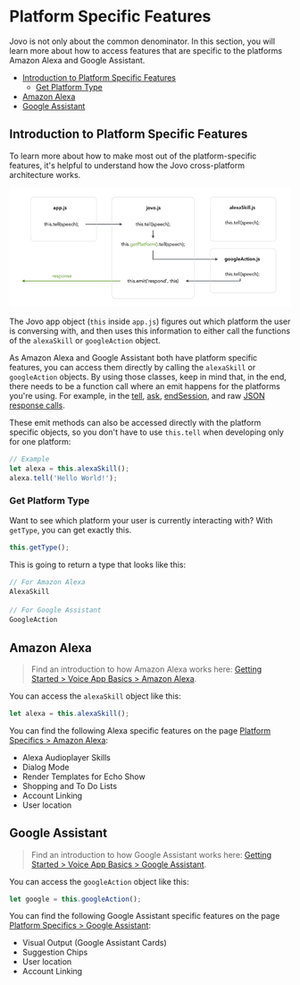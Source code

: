 # Platform Specific Features

Jovo is not only about the common denominator. In this section, you will learn more about how to access features that are specific to the platforms Amazon Alexa and Google Assistant.

* [Introduction to Platform Specific Features](#introduction-to-platform-specific-features)
  * [Get Platform Type](#get-platform-type)
* [Amazon Alexa](#amazon-alexa)
* [Google Assistant](#google-assistant)

## Introduction to Platform Specific Features

To learn more about how to make most out of the platform-specific features, it's helpful to understand how the Jovo cross-platform architecture works.

![Jovo Platform Specific Tell Response](../img/platform-specific-tell.png)

The Jovo app object (`this` inside `app.js`) figures out which platform the user is conversing with, and then uses this information to either call the functions of the `alexaSkill` or `googleAction` object.

As Amazon Alexa and Google Assistant both have platform specific features, you can access them directly by calling the `alexaSkill` or `googleAction` objects. By using those classes, keep in mind that, in the end, there needs to be a function call where an emit happens for the platforms you're using. For example, in the [tell](../04_app-logic/03_output#tell './output#tell'), [ask](../04_app-logic/03_output#ask './output#ask'), [endSession](../04_app-logic/03_output#no-speech-output './output#no-speech-output'), and raw [JSON response calls](../04_app-logic/03_output#raw-json-responses './output#raw-json-responses').

These emit methods can also be accessed directly with the platform specific objects, so you don't have to use `this.tell` when developing only for one platform:

```javascript
// Example
let alexa = this.alexaSkill();
alexa.tell('Hello World!');
```

### Get Platform Type

Want to see which platform your user is currently interacting with? With `getType`, you can get exactly this.

```javascript
this.getType();
```

This is going to return a type that looks like this:

```javascript
// For Amazon Alexa
AlexaSkill

// For Google Assistant
GoogleAction
```


## Amazon Alexa

> Find an introduction to how Amazon Alexa works here: [Getting Started > Voice App Basics > Amazon Alexa](../01_getting-started/voice-app-basics.md/#amazon-alexa './voice-app-basics#amazon-alexa').

You can access the `alexaSkill` object like this:

```javascript
let alexa = this.alexaSkill();
```

You can find the following Alexa specific features on the page [Platform Specifics > Amazon Alexa](../05_platform-specifics/amazon-alexa './amazon-alexa'):

* Alexa Audioplayer Skills
* Dialog Mode
* Render Templates for Echo Show
* Shopping and To Do Lists
* Account Linking
* User location


## Google Assistant

> Find an introduction to how Google Assistant works here: [Getting Started > Voice App Basics > Google Assistant](../01_getting-started/voice-app-basics.md/#google-assistant './voice-app-basics#google-assistant').

You can access the `googleAction` object like this:

```javascript
let google = this.googleAction();
```

You can find the following Google Assistant specific features on the page [Platform Specifics > Google Assistant](../05_platform-specifics/google-assistant './google-assistant'):

* Visual Output (Google Assistant Cards)
* Suggestion Chips
* User location
* Account Linking




<!--[metadata]: {"title": "Platforms", 
                "description": "Learn how to access platform specific features for Amazon Alexa and Google Assistant",
                "activeSections": ["platforms", "platforms_index"],
                "expandedSections": "platforms",
                "inSections": "platforms",
                "breadCrumbs": {"Docs": "docs/",
				"Platforms": ""
                                },
		"commentsID": "framework/docs/platforms",
		"route": "docs/platforms"
                }-->
